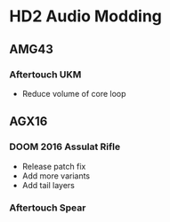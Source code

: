 # HD2 Audio Modding

## AMG43

### Aftertouch UKM

- Reduce volume of core loop

## AGX16

### DOOM 2016 Assulat Rifle

- Release patch fix
- Add more variants
- Add tail layers

### Aftertouch Spear
